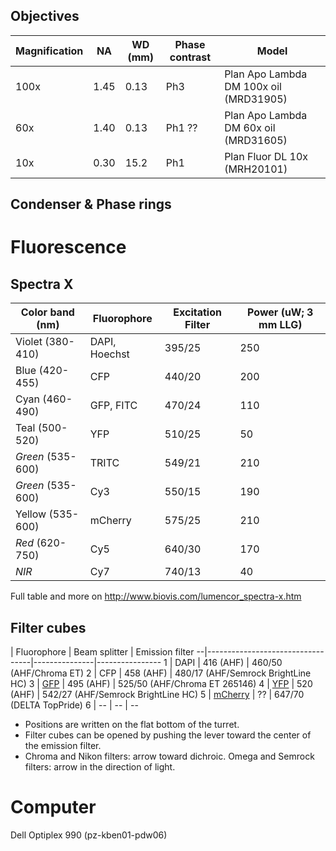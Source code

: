 
## Objectives

Magnification | NA    | WD (mm) | Phase contrast | Model
--------------|-------|---------|----------------|------
100x          | 1.45  | 0.13    | Ph3            | Plan Apo Lambda DM 100x oil (MRD31905)
60x           | 1.40  | 0.13    | Ph1 ??         | Plan Apo Lambda DM 60x oil (MRD31605)
10x           | 0.30  | 15.2    | Ph1            | Plan Fluor DL 10x (MRH20101)


## Condenser & Phase rings


# Fluorescence

## Spectra X

Color band (nm)   | Fluorophore	    | Excitation Filter	| Power (uW; 3 mm LLG)
------------------|-----------------|-------------------|---------------------
Violet (380-410)	| DAPI, Hoechst	  | 395/25            | 250	
Blue (420-455)	  | CFP             |	440/20            | 200	
Cyan (460-490)	  | GFP, FITC	      | 470/24            | 110	
Teal (500-520)	  | YFP	            | 510/25            | 50	
*Green* (535-600) | TRITC	          | 549/21	          | 210	
*Green* (535-600) | Cy3             | 550/15  	        | 190	
Yellow (535-600)	| mCherry         | 575/25	          | 210	
*Red* (620-750)	  | Cy5	            | 640/30	          | 170	
*NIR*	            | Cy7	            | 740/13	          | 40

Full table and more on http://www.biovis.com/lumencor_spectra-x.htm

## Filter cubes

  | Fluorophore                      | Beam splitter | Emission filter
--|----------------------------------|---------------|----------------
1 | DAPI                             | 416 (AHF)     | 460/50 (AHF/Chroma ET)
2 | CFP                              | 458 (AHF)     | 480/17 (AHF/Semrock BrightLine HC)
3 | [GFP](http://tiny.cc/35qoyx)     | 495 (AHF)     | 525/50 (AHF/Chroma ET 265146)
4 | [YFP](http://tiny.cc/tbroyx)     | 520 (AHF)     | 542/27 (AHF/Semrock BrightLine HC)
5 | [mCherry](http://tiny.cc/kxqoyx) | ??            | 647/70 (DELTA TopPride)
6 | --                               | --            | --

- Positions are written on the flat bottom of the turret.
- Filter cubes can be opened by pushing the lever toward the center of the emission filter.
- Chroma and Nikon filters: arrow toward dichroic.
  Omega and Semrock filters: arrow in the direction of light.

# Computer
Dell Optiplex 990 (pz-kben01-pdw06)
